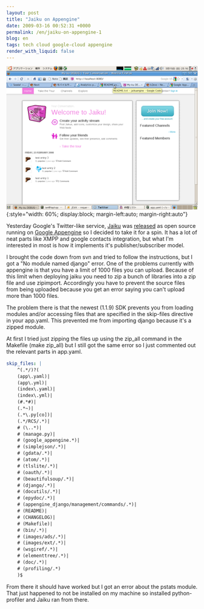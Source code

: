 ```yaml
---
layout: post
title: "Jaiku on Appengine"
date: 2009-03-16 00:52:31 +0000
permalink: /en/jaiku-on-appengine-1
blog: en
tags: tech cloud google-cloud appengine
render_with_liquid: false
---
```


![](/assets/images/516/jaiku.png){:style="width: 60%; display:block; margin-left:auto; margin-right:auto"}

Yesterday Google's Twitter-like service, [Jaiku](http://www.jaiku.com/) was
[released](http://code.google.com/p/jaikuengine/) as open source running on
[Google Appengine](http://code.google.com/appengine/) so I decided to take it
for a spin. It has a lot of neat parts like XMPP and google contacts
integration, but what I'm interested in most is how it implements it's
publisher/subscriber model.

I brought the code down from svn and tried to follow the instructions, but I
got a "No module named django" error. One of the problems currently with
appengine is that you have a limit of 1000 files you can upload. Because of
this limit when deploying jaiku you need to zip a bunch of libraries into a zip
file and use zipimport. Accordingly you have to prevent the source files from
being uploaded because you get an error saying you can't upload more than 1000
files.

The problem there is that the newest (1.1.9) SDK prevents you from loading
modules and/or accessing files that are specified in the skip-files directive
in your app.yaml. This prevented me from importing django because it's a zipped
module.

At first I tried just zipping the files up using the zip_all command in the
Makefile (make zip_all) but I still got the same error so I just commented out
the relevant parts in app.yaml.

```yaml
skip_files: |
    ^(.*/)?(
    (app\.yaml)|
    (app\.yml)|
    (index\.yaml)|
    (index\.yml)|
    (#.*#)|
    (.*~)|
    (.*\.py[co])|
    (.*/RCS/.*)|
    # (\..*)|
    # (manage.py)|
    # (google_appengine.*)|
    # (simplejson/.*)|
    # (gdata/.*)|
    # (atom/.*)|
    # (tlslite/.*)|
    # (oauth/.*)|
    # (beautifulsoup/.*)|
    # (django/.*)|
    # (docutils/.*)|
    # (epydoc/.*)|
    # (appengine_django/management/commands/.*)|
    # (README)|
    # (CHANGELOG)|
    # (Makefile)|
    # (bin/.*)|
    # (images/ads/.*)|
    # (images/ext/.*)|
    # (wsgiref/.*)|
    # (elementtree/.*)|
    # (doc/.*)|
    # (profiling/.*)
    )$
```

From there it should have worked but I got an error about the pstats module.
That just happened to not be installed on my machine so installed
python-profiler and Jaiku ran from there.
